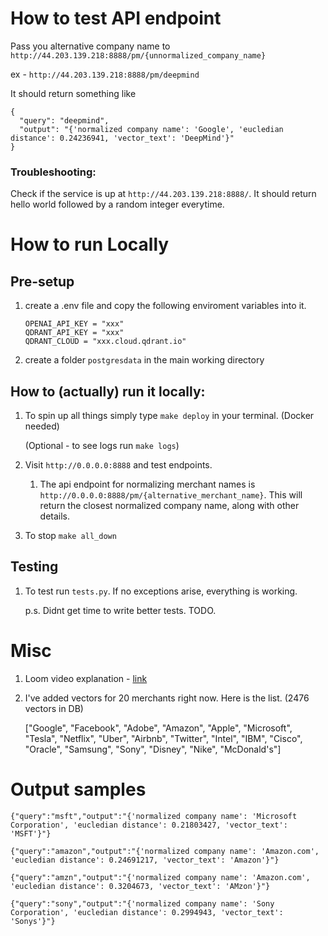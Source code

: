 # How to test API endpoint
Pass you alternative company name to `http://44.203.139.218:8888/pm/{unnormalized_company_name}`

ex - `http://44.203.139.218:8888/pm/deepmind`

It should return something like 
```
{
  "query": "deepmind",
  "output": "{'normalized company name': 'Google', 'eucledian distance': 0.24236941, 'vector_text': 'DeepMind'}"
}
```

### Troubleshooting:
Check if the service is up at `http://44.203.139.218:8888/`. It should return hello world followed by a random integer everytime.



# How to run Locally
## Pre-setup
1. create a .env file and copy the following enviroment variables into it.
    ```
    OPENAI_API_KEY = "xxx"
    QDRANT_API_KEY = "xxx"
    QDRANT_CLOUD = "xxx.cloud.qdrant.io"
    ```

2. create a folder `postgresdata` in the main working directory

## How to (actually) run it locally:

1. To spin up all things simply type `make deploy` in your terminal. (Docker needed)

    (Optional - to see logs run `make logs`) 

2. Visit `http://0.0.0.0:8888` and test endpoints.

    1. The api endpoint for normalizing merchant names is `http://0.0.0.0:8888/pm/{alternative_merchant_name}`. This will return the closest normalized company name, along with other details.

4. To stop `make all_down`

## Testing
1. To test run `tests.py`. If no exceptions arise, everything is working.

    p.s. Didnt get time to write better tests. TODO.


# Misc
1. Loom video explanation - <a href="https://www.loom.com/share/c89e534c2db84ae184f83dc9afcc97a1?sid=d91f292c-39b9-43d8-b4c6-d7ee0d52e3e9">link</a>


2. I've added vectors for 20 merchants right now. Here is the list. (2476 vectors in DB)

    ["Google", "Facebook", "Adobe", "Amazon", "Apple",
    "Microsoft",
    "Tesla",
    "Netflix",
    "Uber",
    "Airbnb",
    "Twitter",
    "Intel",
    "IBM",
    "Cisco",
    "Oracle",
    "Samsung",
    "Sony",
    "Disney",
    "Nike",
    "McDonald's"] 

# Output samples

```
{"query":"msft","output":"{'normalized company name': 'Microsoft Corporation', 'eucledian distance': 0.21803427, 'vector_text': 'MSFT'}"}

{"query":"amazon","output":"{'normalized company name': 'Amazon.com', 'eucledian distance': 0.24691217, 'vector_text': 'Amazon'}"}

{"query":"amzn","output":"{'normalized company name': 'Amazon.com', 'eucledian distance': 0.3204673, 'vector_text': 'AMzon'}"}

{"query":"sony","output":"{'normalized company name': 'Sony Corporation', 'eucledian distance': 0.2994943, 'vector_text': 'Sonys'}"}
```